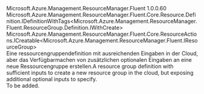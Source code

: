 <Type Name="IWithCreate" FullName="Microsoft.Azure.Management.ResourceManager.Fluent.ResourceGroup.Definition.IWithCreate">
  <TypeSignature Language="C#" Value="public interface IWithCreate : Microsoft.Azure.Management.ResourceManager.Fluent.Core.Resource.Definition.IDefinitionWithTags&lt;Microsoft.Azure.Management.ResourceManager.Fluent.ResourceGroup.Definition.IWithCreate&gt;, Microsoft.Azure.Management.ResourceManager.Fluent.Core.ResourceActions.ICreatable&lt;Microsoft.Azure.Management.ResourceManager.Fluent.IResourceGroup&gt;" />
  <TypeSignature Language="ILAsm" Value=".class public interface auto ansi abstract IWithCreate implements class Microsoft.Azure.Management.ResourceManager.Fluent.Core.Resource.Definition.IDefinitionWithTags`1&lt;class Microsoft.Azure.Management.ResourceManager.Fluent.ResourceGroup.Definition.IWithCreate&gt;, class Microsoft.Azure.Management.ResourceManager.Fluent.Core.ResourceActions.ICreatable`1&lt;class Microsoft.Azure.Management.ResourceManager.Fluent.IResourceGroup&gt;, class Microsoft.Azure.Management.ResourceManager.Fluent.Core.ResourceActions.IIndexable" />
  <TypeSignature Language="DocId" Value="T:Microsoft.Azure.Management.ResourceManager.Fluent.ResourceGroup.Definition.IWithCreate" />
  <TypeSignature Language="VB.NET" Value="Public Interface IWithCreate&#xA;Implements ICreatable(Of IResourceGroup), IDefinitionWithTags(Of IWithCreate)" />
  <TypeSignature Language="F#" Value="type IWithCreate = interface&#xA;    interface ICreatable&lt;IResourceGroup&gt;&#xA;    interface IIndexable&#xA;    interface IDefinitionWithTags&lt;IWithCreate&gt;" />
  <AssemblyInfo>
    <AssemblyName>Microsoft.Azure.Management.ResourceManager.Fluent</AssemblyName>
    <AssemblyVersion>1.0.0.60</AssemblyVersion>
  </AssemblyInfo>
  <Interfaces>
    <Interface>
      <InterfaceName>Microsoft.Azure.Management.ResourceManager.Fluent.Core.Resource.Definition.IDefinitionWithTags&lt;Microsoft.Azure.Management.ResourceManager.Fluent.ResourceGroup.Definition.IWithCreate&gt;</InterfaceName>
    </Interface>
    <Interface>
      <InterfaceName>Microsoft.Azure.Management.ResourceManager.Fluent.Core.ResourceActions.ICreatable&lt;Microsoft.Azure.Management.ResourceManager.Fluent.IResourceGroup&gt;</InterfaceName>
    </Interface>
  </Interfaces>
  <Docs>
    <summary>
            <span data-ttu-id="6689d-101">Eine ressourcengruppendefinition mit ausreichenden Eingaben in der Cloud, aber das Verfügbarmachen von zusätzlichen optionalen Eingaben an eine neue Ressourcengruppe erstellen.</span><span class="sxs-lookup"><span data-stu-id="6689d-101">A resource group definition with sufficient inputs to create a new resource group in the cloud, but exposing additional optional inputs to specify.</span></span>
            </summary>
    <remarks>To be added.</remarks>
  </Docs>
  <Members />
</Type>